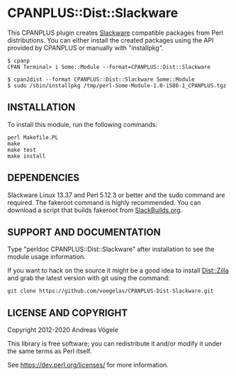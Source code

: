 # CPANPLUS::Dist::Slackware

This CPANPLUS plugin creates [Slackware](http://www.slackware.com/) compatible
packages from Perl distributions.  You can either install the created packages
using the API provided by CPANPLUS or manually with "installpkg".

```
$ cpanp
CPAN Terminal> i Some::Module --format=CPANPLUS::Dist::Slackware

$ cpan2dist --format CPANPLUS::Dist::Slackware Some::Module
$ sudo /sbin/installpkg /tmp/perl-Some-Module-1.0-i586-1_CPANPLUS.tgz
```

## INSTALLATION

To install this module, run the following commands:

```
perl Makefile.PL
make
make test
make install
```

## DEPENDENCIES

Slackware Linux 13.37 and Perl 5.12.3 or better and the sudo command are
required.  The fakeroot command is highly recommended.  You can download a
script that builds fakeroot from [SlackBuilds.org](https://slackbuilds.org/).

## SUPPORT AND DOCUMENTATION

Type "perldoc CPANPLUS::Dist::Slackware" after installation to see the module
usage information.

If you want to hack on the source it might be a good idea to install
[Dist::Zilla](http://dzil.org/) and grab the latest version with git using the
command:

```
git clone https://github.com/voegelas/CPANPLUS-Dist-Slackware.git
```

## LICENSE AND COPYRIGHT

Copyright 2012-2020 Andreas Vögele

This library is free software; you can redistribute it and/or modify it
under the same terms as Perl itself.

See https://dev.perl.org/licenses/ for more information.

